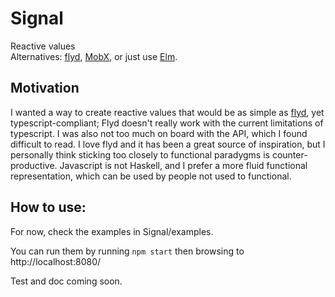 # Signal

Reactive values  
Alternatives: [flyd](https://github.com/paldepind/flyd),  [MobX](https://github.com/mobxjs/mobx), or just use [Elm](elm-lang.org).

## Motivation

I wanted a way to create reactive values that would be as simple as [flyd](https://github.com/paldepind/flyd), yet typescript-compliant;
Flyd doesn't really work with the current limitations of typescript. I was also not too much on board with the API, which I found difficult to read. I love flyd and it has been a great source of inspiration, but I personally think sticking too closely to functional paradygms is counter-productive. Javascript is not Haskell, and I prefer a more fluid functional representation, which can be used by people not used to functional.

## How to use:

For now, check the examples in Signal/examples.

You can run them by running `npm start` then browsing to http://localhost:8080/

Test and doc coming soon.